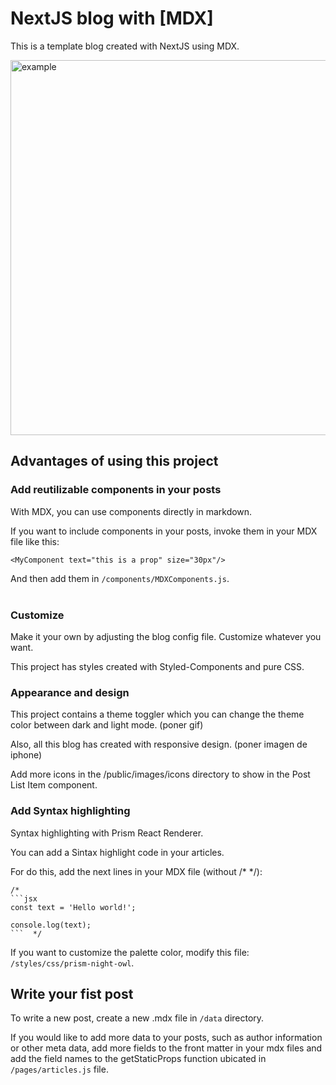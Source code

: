 # NextJS blog with [MDX]
This is a template blog created with NextJS using MDX.
<br />

<img src="/public/gifia-preview.gif?" alt="example" width="600"/>


## Advantages of using this project

### Add reutilizable components in your posts
With MDX, you can use components directly in markdown.

If you want to include components in your posts, invoke them in your MDX file like this:
```
<MyComponent text="this is a prop" size="30px"/>
```

And then add them in `/components/MDXComponents.js`.
<br /><br />

### Customize
Make it your own by adjusting the blog config file. Customize whatever you want.

This project has styles created with Styled-Components and pure CSS.


### Appearance and design
This project contains a theme toggler which you can change the theme color between dark and light mode.
(poner gif)

Also, all this blog has created with responsive design.
(poner imagen de iphone)

Add more icons in the /public/images/icons directory to show in the Post List Item component.


### Add Syntax highlighting
Syntax highlighting with Prism React Renderer.

You can add a Sintax highlight code in your articles.

For do this, add the next lines in your MDX file (without /* */):

```
/*
```jsx
const text = 'Hello world!';

console.log(text);
```  */
```

If you want to customize the palette color, modify this file: `/styles/css/prism-night-owl`.



## Write your fist post
To write a new post, create a new .mdx file in `/data` directory.

If you would like to add more data to your posts, such as author information or other meta data, add more fields to the front matter in your mdx files and add the field names to the getStaticProps function ubicated in `/pages/articles.js` file.



